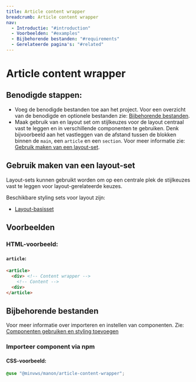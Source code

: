 ```yaml
---
title: Article content wrapper
breadcrumb: Article content wrapper
nav:
  - Introductie: "#introduction"
  - Voorbeelden: "#examples"
  - Bijbehorende bestanden: "#requirements"
  - Gerelateerde pagina's: "#related"
---
```


<h1 id="introduction">Article content wrapper</h1>

## Benodigde stappen:

- Voeg de benodigde bestanden toe aan het project. Voor een overzicht van de benodigde en
  optionele bestanden zie:
  [Bijbehorende bestanden](#requirements).
- Maak gebruik van en layout set om stijlkeuzes voor de layout centraal vast te leggen en
  in verschillende componenten te gebruiken. Denk bijvoorbeeld aan het vastleggen van de
  afstand tussen de blokken binnen de `main`, een `article` en een
  `section`. Voor meer informatie zie:
  [Gebruik maken van een layout-set](#layout-set).

<h2 id="layout-set">Gebruik maken van een layout-set</h2>

Layout-sets kunnen gebruikt worden om op een centrale plek de stijlkeuzes vast te leggen
voor layout-gerelateerde keuzes.

Beschikbare styling sets voor layout zijn:

- [Layout-basisset](/components/layout/layout-set)

<h2 id="examples">Voorbeelden</h2>

### HTML-voorbeeld:

#### `article`:

```html
<article>
  <div> <!-- Content wrapper -->
    <!-- Content -->
  <div>
</article>
```

<h2 id="requirements">Bijbehorende bestanden</h2>

Voor meer informatie over importeren en instellen van componenten. Zie:
[Componenten gebruiken en styling toevoegen](/documentation/import-styling)

### Importeer component via npm

#### CSS-voorbeeld:

```css
@use "@minvws/manon/article-content-wrapper";
```
